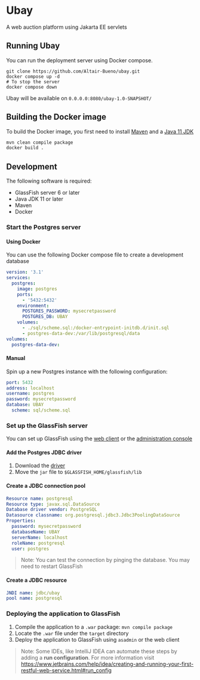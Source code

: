 # Ubay

A web auction platform using Jakarta EE servlets

## Running Ubay

You can run the deployment server using Docker compose.

```shell
git clone https://github.com/Altair-Bueno/ubay.git
docker compose up -d
# To stop the server
docker compose down
```

Ubay will be available on `0.0.0.0:8080/ubay-1.0-SNAPSHOT/`

## Building the Docker image

To build the Docker image, you first need to install
[Maven](https://maven.apache.org) and a [Java 11 JDK](https://adoptopenjdk.net/)

```bash
mvn clean compile package
docker build .
```

## Development

The following software is required:

- GlassFish server 6 or later
- Java JDK 11 or later
- Maven
- Docker

### Start the Postgres server

#### Using Docker

You can use the following Docker compose file to create a development database
```yml
version: '3.1'
services:
  postgres:
    image: postgres
    ports:
      - '5432:5432'
    environment:
      POSTGRES_PASSWORD: mysecretpassword
      POSTGRES_DB: UBAY
    volumes:
      - ./sql/scheme.sql:/docker-entrypoint-initdb.d/init.sql
      - postgres-data-dev:/var/lib/postgresql/data
volumes:
  postgres-data-dev:
```

#### Manual

Spin up a new Postgres instance with the following configuration:

```yml
port: 5432
address: localhost
username: postgres
password: mysecretpassword
database: UBAY
  scheme: sql/scheme.sql
```

### Set up the GlassFish server

You can set up GlassFish using the [web client](http://localhost:4848/) or the
[administration console](https://docs.oracle.com/cd/E19798-01/821-1751/giobi/index.html)

#### Add the Postgres JDBC driver

1. Download the [driver](https://jdbc.postgresql.org/download.html)
2. Move the `jar` file to `$GLASSFISH_HOME/glassfish/lib`

#### Create a JDBC connection pool

```yaml
Resource name: postgresql
Resource type: javax.sql.DataSource
Database driver vendor: PostgreSQL
Datasource classname: org.postgresql.jdbc3.Jdbc3PoolingDataSource
Properties:
  password: mysecretpassword
  databaseName: UBAY
  serverName: localhost
  roleName: postgresql
  user: postgres
```

> Note: You can test the connection by pinging the database. You may need to
> restart GlassFish

#### Create a JDBC resource

```yaml
JNDI name: jdbc/ubay
pool name: postgresql
```

### Deploying the application to GlassFish

1. Compile the application to a `.war` package: `mvn compile package`
2. Locate the `.war` file under the `target` directory
3. Deploy the application to GlassFish using `asadmin` or the web client

> Note: Some IDEs, like IntelliJ IDEA can automate these steps by adding a **run
> configuration**. For more information visit
> <https://www.jetbrains.com/help/idea/creating-and-running-your-first-restful-web-service.html#run_config>
